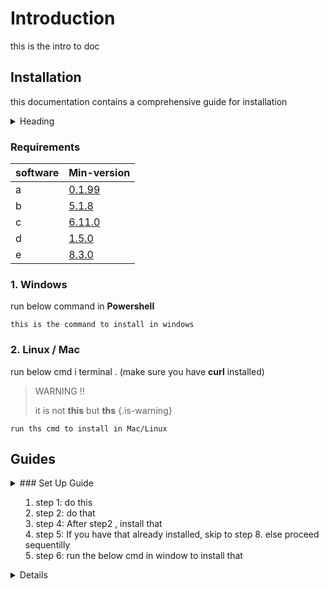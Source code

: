 <!-- TITLE: Neutrinos Doc -->
<!-- SUBTITLE: docs for nos -->

# Introduction
this is the intro to doc
## Installation
this documentation contains a comprehensive guide for installation 

<details>
<summary>Heading</summary>
<details>
<summary> Sub-Heading1</summary>

* markdown list 1
	1. nested list 1
	2. nested list 2
* markdown list 2

</details>

<details>
<summary>Sub-Heading2</summary>

* markdown list 1
	* nested list 1
	* nested list 2
* markdown list 2

</details>
<details>
<summary>Sub-Heading3</summary>

* [markdown list 1][1]
	* [nested list 1]()
	* nested list 2
* markdown list 2

</details>
</details>

[1]: /www.google.com

### Requirements
software | Min-version
-|-
a  | [0.1.99]()
b | [5.1.8]()
c | [6.11.0]()
d | [1.5.0]()
e | [8.3.0]()
### 1. Windows
run below command in **Powershell**
		
```
this is the command to install in windows

```

### 2. Linux / Mac
run below cmd i terminal . (make sure you have **curl** installed)
 
> WARNING !!
> 
> it is not **this** but **ths**
{.is-warning}

```
run ths cmd to install in Mac/Linux
```
## Guides

<details>
<summary>### Set Up Guide<summary>

1. step 1: do this
2. step 2: do that
3. step 4: After step2 , install that
4. step 5: If you have that already installed, skip to step 8. else proceed sequentilly
5. step 6: run the below cmd in window to install that

<details>
		
```
run this cmd in windows
```

if on mac/Linux, type this cmd

```
this one... not that one
```

### API Usage Guide
# FAQ
see [here](faq)

	